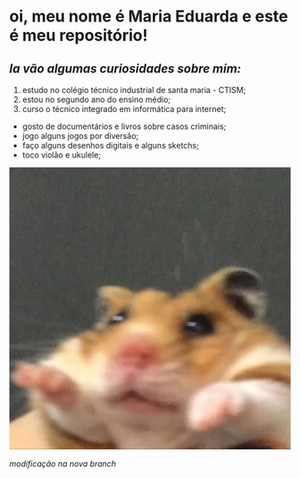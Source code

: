 # **oi, meu nome é Maria Eduarda e este é meu repositório!**

## *la vão algumas curiosidades sobre mim:*

1. estudo no colégio técnico industrial de santa maria - CTISM;
2. estou no segundo ano do ensino médio;
3. curso o técnico integrado em informática para internet;

- gosto de documentários e livros sobre casos criminais; 
- jogo alguns jogos por diversão;
- faço alguns desenhos digitais e alguns sketchs;
- toco violão e ukulele;

![ratinho](ratinho.jpg)

*modificação na nova branch*

